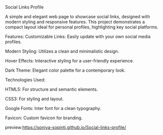 Social Links Profile

A simple and elegant web page to showcase social links, designed with modern styling and responsive features. 
This project demonstrates a compact layout ideal for personal profiles, highlighting key social platforms.

Features:
Customizable Links: Easily update with your own social media profiles.

Modern Styling: Utilizes a clean and minimalistic design.

Hover Effects: Interactive styling for a user-friendly experience.

Dark Theme: Elegant color palette for a contemporary look.

Technologies Used:

HTML5: For structure and semantic elements.

CSS3: For styling and layout.

Google Fonts: Inter font for a clean typography.

Favicon: Custom favicon for branding.

preview:https://soniya-sopinti.github.io/Social-links-profile/
